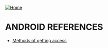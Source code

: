 [![Home](https://img.shields.io/badge/Home-blue?style=for-the-badge)](https://github.com/Artist-dk/Notes/)

# ANDROID REFERENCES
- [Methods of getting access](https://github.com/Artist-dk/python-workspace/blob/main/android/adb/open_chrome.py)
